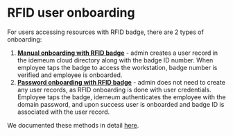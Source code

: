 # RFID user onboarding

For users accessing resources with RFID badge, there are 2 types of onboarding:

1.  [**Manual onboarding with RFID badge**](../employee-onboarding.html#manual-onboarding-with-rfid-badge) - admin creates a user record in the idemeum cloud directory along with the badge ID number. When employee taps the badge to access the workstation, badge number is verified and employee is onboarded. 
2.  [**Password onboarding with RFID badge**](../employee-onboarding.html#password-onboarding-with-rfid-badge) - admin does not need to create any user records, as RFID onboarding is done with user credentials. Employee taps the badge, idemeum authenticates the employee with the domain password, and upon success user is onboarded and badge ID is associated with the user record.

We documented these methods in detail [here](../employee-onboarding.html). 